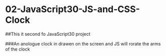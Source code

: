 # 02-JavaScript30-JS-and-CSS-Clock

##This it second fo JavaScript30 project

###An anologue clock in drawen on the screen and JS will rorate the arms of the clock
